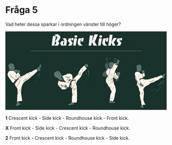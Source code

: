 # Fråga 5

Vad heter dessa sparkar i ordningen vänster till höger?

![Bild](Taekwando%20basic%20kicks.png)

**1** Crescent kick - Side kick - Roundhouse kick - Front kick.

**X** Front kick - Side kick - Crescent kick - Roundhouse kick.

**2** Front kick - Crescent kick - Roundhouse kick - Side kick.
